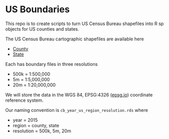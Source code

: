 US Boundaries
================

This repo is to create scripts to turn US Census Bureau shapefiles into R sp objects for US counties and states.

The US Census Bureau cartographic shapefiles are available here

-   [County](https://www.census.gov/geo/maps-data/data/cbf/cbf_counties.html)
-   [State](https://www.census.gov/geo/maps-data/data/cbf/cbf_state.html)

Each has boundary files in three resolutions

-   500k = 1:500,000
-   5m = 1:5,000,000
-   20m = 1:20,000,000

We will store the data in the WGS 84, EPSG:4326 ([epsg.io](https://epsg.io/4326)) coordinate reference system.

Our naming convention is `cb_year_us_region_resolution.rds` where

-   year = 2015
-   region = county, state
-   resolution = 500k, 5m, 20m
